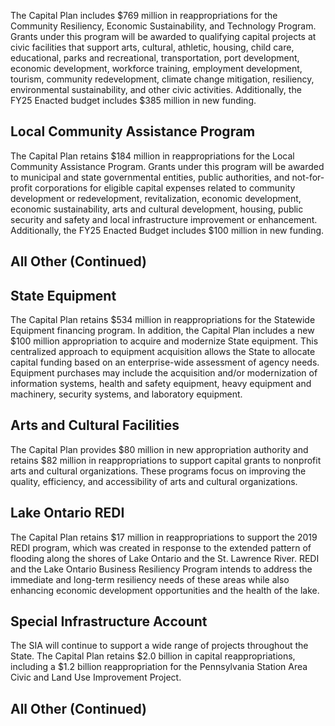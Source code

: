 The Capital Plan includes $769 million in reappropriations for the Community Resiliency, Economic Sustainability, and Technology Program. Grants under this program will be awarded to qualifying capital projects at civic facilities that support arts, cultural, athletic, housing, child care, educational, parks and recreational, transportation, port development, economic development, workforce training, employment development, tourism, community redevelopment, climate change mitigation, resiliency, environmental sustainability, and other civic activities. Additionally, the FY25 Enacted budget includes $385 million in new funding.

## **Local Community Assistance Program**

The Capital Plan retains $184 million in reappropriations for the Local Community Assistance Program. Grants under this program will be awarded to municipal and state governmental entities, public authorities, and not-for-profit corporations for eligible capital expenses related to community development or redevelopment, revitalization, economic development, economic sustainability, arts and cultural development, housing, public security and safety and local infrastructure improvement or enhancement. Additionally, the FY25 Enacted Budget includes $100 million in new funding.

## **All Other (Continued)**

## **State Equipment**

The Capital Plan retains $534 million in reappropriations for the Statewide Equipment financing program. In addition, the Capital Plan includes a new $100 million appropriation to acquire and modernize State equipment. This centralized approach to equipment acquisition allows the State to allocate capital funding based on an enterprise-wide assessment of agency needs. Equipment purchases may include the acquisition and/or modernization of information systems, health and safety equipment, heavy equipment and machinery, security systems, and laboratory equipment.

## **Arts and Cultural Facilities**

The Capital Plan provides $80 million in new appropriation authority and retains $82 million in reappropriations to support capital grants to nonprofit arts and cultural organizations. These programs focus on improving the quality, efficiency, and accessibility of arts and cultural organizations.

## **Lake Ontario REDI**

The Capital Plan retains $17 million in reappropriations to support the 2019 REDI program, which was created in response to the extended pattern of flooding along the shores of Lake Ontario and the St. Lawrence River. REDI and the Lake Ontario Business Resiliency Program intends to address the immediate and long-term resiliency needs of these areas while also enhancing economic development opportunities and the health of the lake.

## **Special Infrastructure Account**

The SIA will continue to support a wide range of projects throughout the State. The Capital Plan retains $2.0 billion in capital reappropriations, including a $1.2 billion reappropriation for the Pennsylvania Station Area Civic and Land Use Improvement Project.

## **All Other (Continued)**